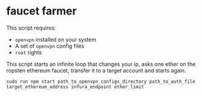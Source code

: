 # faucet farmer

This script requires:

- `openvpn` installed on your system
- A set of `openvpn` config files
- `root` rights

This script starts an infinite loop that changes your ip, asks one ether on the ropsten ethereum faucet, transfer it to a target account and starts again.

```
sudo run npm start path_to_openvpn_configs_directory path_to_auth_file target_ethereum_address infura_endpoint ether_limit
```
